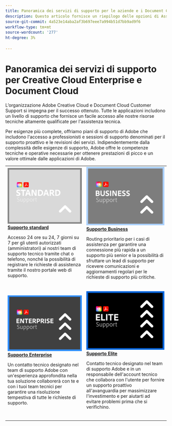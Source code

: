 ```yaml
---
title: Panoramica dei servizi di supporto per le aziende e i Document Cloud
description: Questo articolo fornisce un riepilogo delle opzioni di Assistenza clienti per Adobe Creative Cloud e Document Cloud. Queste opzioni includono Standard, Business, Enterprise ed Elite.
source-git-commit: 4a523e14aba2af3b697eee7a994b51d7bb9ad9f6
workflow-type: tm+mt
source-wordcount: '277'
ht-degree: 3%

---
```


# Panoramica dei servizi di supporto per Creative Cloud Enterprise e Document Cloud

L’organizzazione Adobe Creative Cloud e Document Cloud Customer Support si impegna per il successo ottenuto. Tutte le applicazioni includono un livello di supporto che fornisce un facile accesso alle nostre risorse tecniche altamente qualificate per l&#39;assistenza tecnica.

Per esigenze più complete, offriamo piani di supporto di Adobe che includono l&#39;accesso a professionisti e sessioni di supporto denominati per il supporto proattivo e le revisioni dei servizi. Indipendentemente dalla complessità delle esigenze di supporto, Adobe offre le competenze tecniche e operative necessarie per ottenere prestazioni di picco e un valore ottimale dalle applicazioni di Adobe.

<table style="table-layout:fixed">
<tr>
  <td>
    <a href="assets/DMeStandardSupportDatasheet_2022.pdf">
    <img alt="Standard" src="assets/STANDARDSupportThumbnailCC.png"/>
    </a>
    <div>
    <a href="assets/DMeStandardSupportDatasheet_2022.pdf"><strong>Supporto standard</strong></a> 
    </div>
    <p>Accesso 24 ore su 24, 7 giorni su 7 per gli utenti autorizzati (amministratori) ai nostri team di supporto tecnico tramite chat o telefono, nonché la possibilità di registrare le richieste di assistenza tramite il nostro portale web di supporto. </p>
    <br>
  </td>
  <td>
    <a href="assets/DMeBusinessSupportDatasheet_2022.pdf">
      <img alt="Business" src="assets/BusinessSupportThumbnailCC.png">
    </a>
    <div>
    <a href="assets/DMeBusinessSupportDatasheet_2022.pdf"><strong>Supporto Business</strong></a>
    </div>
    <p>Routing prioritario per i casi di assistenza per garantire una connessione più rapida a un supporto più senior e la possibilità di sfruttare un lead di supporto per ricevere comunicazioni e aggiornamenti regolari per le richieste di supporto più critiche.</p>
    <br>
  </td>
</tr>
<tr>
  <td>
    <a href="assets/DMeEnterpriseSupportDatasheet_2022.pdf">
    <img alt="Enterprise" src="assets/EnterpriseSupportThumbnailxx.png"/>
    </a>
    <div>
    <a href="assets/DMeEnterpriseSupportDatasheet_2022.pdf"><strong>Supporto Enterprise</strong></a>
    </div>
    <p>Un contatto tecnico designato nel team di supporto Adobe con un'esperienza approfondita nella tua soluzione collaborerà con te e con i tuoi team tecnici per garantire una risoluzione tempestiva di tutte le richieste di supporto.</p>
    <br>
  </td>
  <td>
    <a href="assets/DMeEliteSupportDatasheet_2022.pdf">
      <img alt="Elite" src="assets/EliteSupportThumbnailcc.png">
    </a>
    <div>
    <a href="assets/DMeEliteSupportDatasheet_2022.pdf"><strong>Supporto Elite</strong></a>
    </div>
    <p>Contatto tecnico designato nel team di supporto Adobe e in un responsabile dell'account tecnico che collabora con l'utente per fornire un supporto proattivo all'avanguardia per massimizzare l'investimento e per aiutarti ad evitare problemi prima che si verifichino.</p>
    <br>
  </td>
</tr>
</table>
